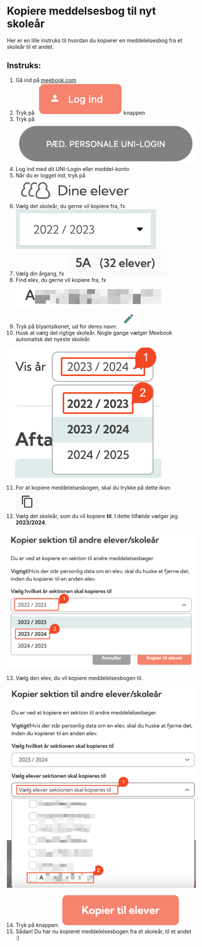 # Kopiere meddelsesbog til nyt skoleår

Her er en lille instruks til hvordan du kopierer en meddelelsesbog fra et skoleår til et andet.&#x20;

## Instruks:

1. Gå ind på [meebook.com](https://meebook.com/)
2. Tryk på <img src="../.gitbook/assets/image.png" alt="" data-size="line">knappen
3. Tryk på <img src="../.gitbook/assets/image (1).png" alt="" data-size="line">
4. Log ind med dit UNI-Login eller meddel-konto
5. Når du er logget ind, tryk på <img src="../.gitbook/assets/image (2).png" alt="" data-size="line">
6. Vælg det skoleår, du gerne vil kopiere fra, fx <img src="../.gitbook/assets/image (3).png" alt="" data-size="line">
7. Vælg din årgang, fx <img src="../.gitbook/assets/image (4).png" alt="" data-size="line">
8. Find elev, du gerne vil kopiere fra, fx <img src="../.gitbook/assets/image (5).png" alt="" data-size="line">
9. Tryk på blyantsikonet, ud for deres navn: <img src="../.gitbook/assets/image (6).png" alt="" data-size="line">
10. Husk at vælg det rigtige skoleår. Nogle gange vælger Meebook automatisk det nyeste skoleår.

<img src="../.gitbook/assets/image (7).png" alt="" data-size="original">

11. For at kopiere meddelelsesbogen, skal du trykke på dette ikon: <img src="../.gitbook/assets/image (8).png" alt="" data-size="line">
12. Vælg det skoleår, som du vil kopiere **til**. I dette tilfælde vælger jeg **2023/2024**.

![](<../.gitbook/assets/image (9).png>)

13. Vælg den elev, du vil kopiere meddelelsesbogen til.

![](<../.gitbook/assets/image (10).png>)

14. Tryk på knappen: <img src="../.gitbook/assets/image (11).png" alt="" data-size="line">
15. Sådan! Du har nu kopieret meddelelsesbogen fra et skoleår, til et andet :)

